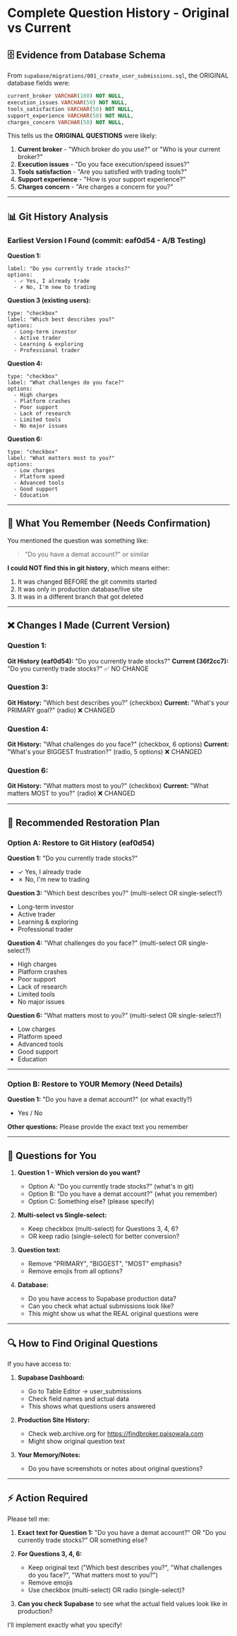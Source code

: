 # Complete Question History - Original vs Current

## 🗄️ Evidence from Database Schema

From `supabase/migrations/001_create_user_submissions.sql`, the ORIGINAL database fields were:

```sql
current_broker VARCHAR(100) NOT NULL,
execution_issues VARCHAR(50) NOT NULL,
tools_satisfaction VARCHAR(50) NOT NULL,
support_experience VARCHAR(50) NOT NULL,
charges_concern VARCHAR(50) NOT NULL,
```

This tells us the **ORIGINAL QUESTIONS** were likely:
1. **Current broker** - "Which broker do you use?" or "Who is your current broker?"
2. **Execution issues** - "Do you face execution/speed issues?"
3. **Tools satisfaction** - "Are you satisfied with trading tools?"
4. **Support experience** - "How is your support experience?"
5. **Charges concern** - "Are charges a concern for you?"

---

## 📊 Git History Analysis

### Earliest Version I Found (commit: eaf0d54 - A/B Testing)

**Question 1:**
```
label: "Do you currently trade stocks?"
options:
  - ✓ Yes, I already trade
  - ✗ No, I'm new to trading
```

**Question 3 (existing users):**
```
type: "checkbox"
label: "Which best describes you?"
options:
  - Long-term investor
  - Active trader
  - Learning & exploring
  - Professional trader
```

**Question 4:**
```
type: "checkbox"
label: "What challenges do you face?"
options:
  - High charges
  - Platform crashes
  - Poor support
  - Lack of research
  - Limited tools
  - No major issues
```

**Question 6:**
```
type: "checkbox"
label: "What matters most to you?"
options:
  - Low charges
  - Platform speed
  - Advanced tools
  - Good support
  - Education
```

---

## 🔄 What You Remember (Needs Confirmation)

You mentioned the question was something like:
> "Do you have a demat account?" or similar

**I could NOT find this in git history**, which means either:
1. It was changed BEFORE the git commits started
2. It was only in production database/live site
3. It was in a different branch that got deleted

---

## ❌ Changes I Made (Current Version)

### Question 1:
**Git History (eaf0d54):** "Do you currently trade stocks?"
**Current (36f2cc7):** "Do you currently trade stocks?" ✅ NO CHANGE

### Question 3:
**Git History:** "Which best describes you?" (checkbox)
**Current:** "What's your PRIMARY goal?" (radio) ❌ CHANGED

### Question 4:
**Git History:** "What challenges do you face?" (checkbox, 6 options)
**Current:** "What's your BIGGEST frustration?" (radio, 5 options) ❌ CHANGED

### Question 6:
**Git History:** "What matters most to you?" (checkbox)
**Current:** "What matters MOST to you?" (radio) ❌ CHANGED

---

## 🎯 Recommended Restoration Plan

### Option A: Restore to Git History (eaf0d54)

**Question 1:** "Do you currently trade stocks?"
- ✓ Yes, I already trade
- ✗ No, I'm new to trading

**Question 3:** "Which best describes you?" (multi-select OR single-select?)
- Long-term investor
- Active trader
- Learning & exploring
- Professional trader

**Question 4:** "What challenges do you face?" (multi-select OR single-select?)
- High charges
- Platform crashes
- Poor support
- Lack of research
- Limited tools
- No major issues

**Question 6:** "What matters most to you?" (multi-select OR single-select?)
- Low charges
- Platform speed
- Advanced tools
- Good support
- Education

---

### Option B: Restore to YOUR Memory (Need Details)

**Question 1:** "Do you have a demat account?" (or what exactly?)
- Yes / No

**Other questions:** Please provide the exact text you remember

---

## 🤔 Questions for You

1. **Question 1 - Which version do you want?**
   - Option A: "Do you currently trade stocks?" (what's in git)
   - Option B: "Do you have a demat account?" (what you remember)
   - Option C: Something else? (please specify)

2. **Multi-select vs Single-select:**
   - Keep checkbox (multi-select) for Questions 3, 4, 6?
   - OR keep radio (single-select) for better conversion?

3. **Question text:**
   - Remove "PRIMARY", "BIGGEST", "MOST" emphasis?
   - Remove emojis from all options?

4. **Database:**
   - Do you have access to Supabase production data?
   - Can you check what actual submissions look like?
   - This might show us what the REAL original questions were

---

## 🔍 How to Find Original Questions

If you have access to:

1. **Supabase Dashboard:**
   - Go to Table Editor → user_submissions
   - Check field names and actual data
   - This shows what questions users answered

2. **Production Site History:**
   - Check web.archive.org for https://findbroker.paisowala.com
   - Might show original question text

3. **Your Memory/Notes:**
   - Do you have screenshots or notes about original questions?

---

## ⚡ Action Required

Please tell me:

1. **Exact text for Question 1:** "Do you have a demat account?" OR "Do you currently trade stocks?" OR something else?

2. **For Questions 3, 4, 6:**
   - Keep original text ("Which best describes you?", "What challenges do you face?", "What matters most to you?")
   - Remove emojis
   - Use checkbox (multi-select) OR radio (single-select)?

3. **Can you check Supabase** to see what the actual field values look like in production?

I'll implement exactly what you specify!